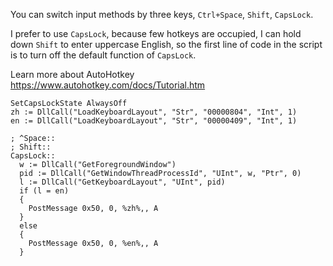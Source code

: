 You can switch input methods by three keys, `Ctrl+Space`, `Shift`, `CapsLock`.

I prefer to use `CapsLock`, because few hotkeys are occupied, I can hold down `Shift` to enter uppercase English, so the first line of code in the script is to turn off the default function of `CapsLock`.

Learn more about AutoHotkey
https://www.autohotkey.com/docs/Tutorial.htm

```ahk
SetCapsLockState AlwaysOff
zh := DllCall("LoadKeyboardLayout", "Str", "00000804", "Int", 1)
en := DllCall("LoadKeyboardLayout", "Str", "00000409", "Int", 1)

; ^Space::
; Shift::
CapsLock::
  w := DllCall("GetForegroundWindow")
  pid := DllCall("GetWindowThreadProcessId", "UInt", w, "Ptr", 0)
  l := DllCall("GetKeyboardLayout", "UInt", pid)
  if (l = en)
  {
    PostMessage 0x50, 0, %zh%,, A
  }
  else
  {
    PostMessage 0x50, 0, %en%,, A
  }

```